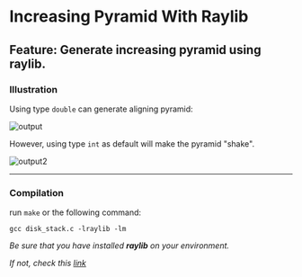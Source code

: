 # Increasing Pyramid With Raylib

## Feature: Generate increasing pyramid using raylib.

### Illustration

Using type ```double``` can generate aligning pyramid:

![output](https://github.com/jay1224-jay/Increasing-Pyramid-With-Raylib/assets/53821314/ba41757a-68ff-428e-8a9d-b2d5f361f6c3)

However, using type ```int``` as default will make the pyramid "shake".

![output2](https://github.com/jay1224-jay/Increasing-Pyramid-With-Raylib/assets/53821314/add01cf4-4e2d-41cf-9846-09bdbf55fd4f)

---
### Compilation

run ```make``` or the following command:

```
gcc disk_stack.c -lraylib -lm
```

*Be sure that you have installed __raylib__ on your environment.*

*If not, check this [link](https://github.com/raysan5/raylib#build-and-installation)*
